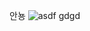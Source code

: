 안뇽
![asdf](https://github.com/ilovegalio/macrodetection/assets/77008882/f0f2c635-7c55-4264-a70b-a7549d44ce39)
gdgd

